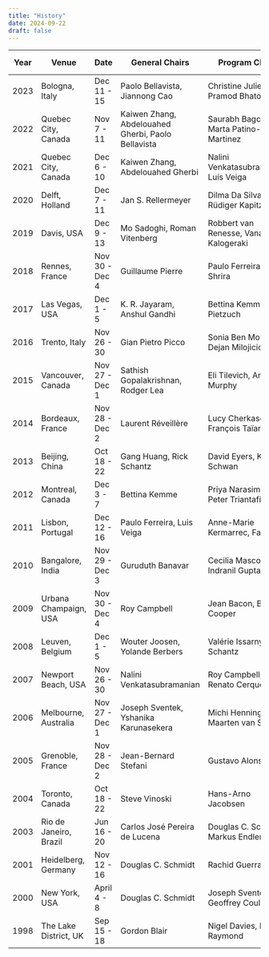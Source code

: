 ```yaml
---
title: "History"
date: 2024-09-22
draft: false
---
```


| Year| Venue                 | Date            | General Chairs    | Program Chairs              | Acc. Rate | 
| ----|-----------------------|-----------------|----------------------------------|-----------------------------|--------|
| 2023| Bologna, Italy        | Dec 11 - 15     | Paolo Bellavista, Jiannong Cao | Christine Julien, Pramod Bhatotia |  |
| 2022| Quebec City, Canada   | Nov 7 - 11      | Kaiwen Zhang, Abdelouahed Gherbi, Paolo Bellavista | Saurabh Bagchi, Marta Patino-Martinez | 32.5% |
| 2021| Quebec City, Canada   | Dec 6 - 10      | Kaiwen Zhang, Abdelouahed Gherbi | Nalini Venkatasubramanian, Luís Veiga | 28.1% |
| 2020| Delft, Holland        | Dec 7 - 11      | Jan S. Rellermeyer               | Dilma Da Silva, Rüdiger Kapitza | 25.21% |
| 2019| Davis, USA            | Dec 9 - 13      | Mo Sadoghi, Roman Vitenberg      | Robbert van Renesse, Vana Kalogeraki | 24.03% |
| 2018| Rennes, France        | Nov 30 - Dec 4  | Guillaume Pierre                 | Paulo Ferreira, Liuba Shrira | 23.16% |
| 2017| Las Vegas, USA        | Dec 1 - 5       | K. R. Jayaram, Anshul Gandhi     | Bettina Kemme, Peter Pietzuch | 23.53% |
| 2016| Trento, Italy         | Nov 26 - 30     | Gian Pietro Picco                | Sonia Ben Mokhtar, Dejan Milojicic | 19.63% |
| 2015| Vancouver, Canada     | Nov 27 - Dec 1  | Sathish Gopalakrishnan, Rodger Lea | Eli Tilevich, Amy L. Murphy  | 19.49% |
| 2014| Bordeaux, France      | Nov 28 - Dec 2  | Laurent Réveillère                 | Lucy Cherkasova, François Taïani | 18.75% |
| 2013| Beijing, China        | Oct 18 - 22     | Gang Huang, Rick Schantz         | David Eyers, Karsten Schwan | 18.75% |
| 2012| Montreal, Canada      | Dec 3 - 7       | Bettina Kemme                    | Priya Narasimhan, Peter Triantafillou | 19.20% |
| 2011| Lisbon, Portugal      | Dec 12 - 16     | Paulo Ferreira, Luis Veiga       | Anne-Marie Kermarrec, Fabio Kon | 19.20% |
| 2010| Bangalore, India      | Nov 29 - Dec 3  | Guruduth Banavar                 | Cecilia Mascolo, Indranil Gupta | 16.38% |
| 2009| Urbana Champaign, USA | Nov 30 - Dec 4  | Roy Campbell                     | Jean Bacon, Brian F. Cooper | 19.09% |
| 2008| Leuven, Belgium       | Dec 1 - 5       | Wouter Joosen, Yolande Berbers   | Valérie Issarny, Rick Schantz | 17.95% |
| 2007| Newport Beach, USA    | Nov 26 - 30     | Nalini Venkatasubramanian        | Roy Campbell, Renato Cerqueira | 20.37% |
| 2006| Melbourne, Australia  | Nov 27 - Dec 1  | Joseph Sventek, Yshanika Karunasekera | Michi Henning, Maarten van Steen  | 17.22% |
| 2005| Grenoble, France      | Nov 28 - Dec 2  | Jean-Bernard Stefani             | Gustavo Alonso | 16.07% |
| 2004| Toronto, Canada       | Oct 18 - 22     | Steve Vinoski                    | Hans-Arno Jacobsen | 12.89% |
| 2003| Rio de Janeiro, Brazil| Jun 16 - 20     | Carlos José Pereira de Lucena    | Douglas C. Schmidt, Markus Endler | 15.82% |
| 2001| Heidelberg, Germany   | Nov 12 - 16     | Douglas C. Schmidt               | Rachid Guerraoui            | 17.24% |
| 2000| New York, USA         | April 4 - 8     | Douglas C. Schmidt               | Joseph Sventek, Geoffrey Coulson | 30% |
| 1998| The Lake District, UK | Sep 15 - 18     | Gordon Blair                     | Nigel Davies, Kerry Raymond | 18.67% |


